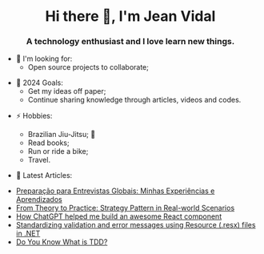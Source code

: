 <h1 align="center">Hi there 👋, I'm Jean Vidal</h1>
<h3 align="center">A technology enthusiast and I love learn new things.</h3>

* 👯 I'm looking for:
    * Open source projects to collaborate;

- 🥅 2024 Goals: 
    - Get my ideas off paper;
    - Continue sharing knowledge through articles, videos and codes.

* ⚡ Hobbies:
    * Brazilian Jiu-Jitsu; 💪
    * Read books;
    * Run or ride a bike;
    * Travel.

* 📑 Latest Articles:
<!-- ARTICLES:START -->
- [Preparação para Entrevistas Globais: Minhas Experiências e Aprendizados](https://dev.to/jvidaln/preparacao-para-entrevistas-globais-minhas-experiencias-e-aprendizados-38p6)
- [From Theory to Practice: Strategy Pattern in Real-world Scenarios](https://dev.to/jvidaln/from-theory-to-practice-strategy-pattern-in-real-world-scenarios-33mc)
- [How ChatGPT helped me build an awesome React component](https://dev.to/jvidaln/how-chatgpt-helped-me-build-an-awesome-react-component-1i77)
- [Standardizing validation and error messages using Resource (.resx) files in .NET](https://dev.to/jvidaln/standardizing-validation-and-error-messages-using-resource-resx-files-in-net-2c9p)
- [Do You Know What is TDD?](https://dev.to/jvidaln/do-you-know-what-is-tdd-10o2)
<!-- ARTICLES:END -->
